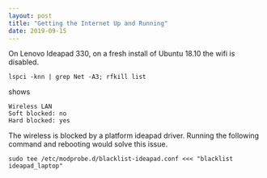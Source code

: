 ```yaml
---
layout: post
title: "Getting the Internet Up and Running"
date: 2019-09-15
---
```


On Lenovo Ideapad 330, on a fresh install of Ubuntu 18.10 the wifi is disabled.
```
lspci -knn | grep Net -A3; rfkill list
```
shows
```
Wireless LAN
Soft blocked: no
Hard blocked: yes
```

The wireless is blocked by a platform ideapad driver. Running the following command and rebooting would solve this issue.
```
sudo tee /etc/modprobe.d/blacklist-ideapad.conf <<< "blacklist ideapad_laptop"
```
